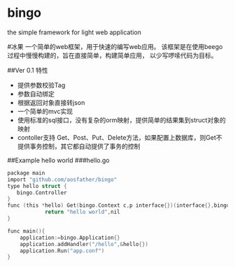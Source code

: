 # bingo
the simple framework for light web application

#冰果
一个简单的web框架，用于快速的编写web应用。
该框架是在使用beego过程中慢慢构建的，旨在直接简单，构建简单应用，
以少写啰嗦代码为目标。


##Ver 0.1 特性
*  提供参数校验Tag
*  参数自动绑定
*  根据返回对象直接转json
*  一个简单的mvc实现
*  使用标准的sql接口，没有复杂的orm映射，提供简单的结果集到struct对象的映射
*  contoller支持 Get、Post、Put、Delete方法，如果配置上数据库，则Get不提供事务控制，其它都自动提供了事务的控制

##Example
hello world
###hello.go

```c
package main
import "github.com/aosfather/bingo"
type hello struct {
   bingo.Controller
}
func (this *hello) Get(bingo.Context c,p interface{})(interface{},bingo.BingoError){
            return "hello world",nil
}

func main(){
    application:=bingo.Application{}
    application.addHandler("/hello",&hello{})
    application.Run("app.conf")
}
```

